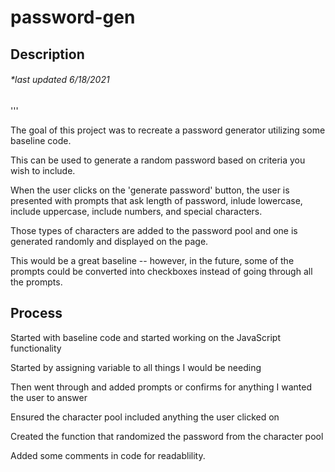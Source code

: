 # password-gen

## Description

###### *last updated 6/18/2021
'''

The goal of this project was to recreate a password generator utilizing some baseline code.

This can be used to generate a random password based on criteria you wish to include. 

When the user clicks on the 'generate password' button, the user is presented with prompts that ask length of password, inlude lowercase, include uppercase, include numbers, and special characters.

Those types of characters are added to the password pool and one is generated randomly and displayed on the page. 

This would be a great baseline -- however, in the future, some of the prompts could be converted into checkboxes instead of going through all the prompts.

## Process

Started with baseline code and started working on the JavaScript functionality

Started by assigning variable to all things I would be needing

Then went through and added prompts or confirms for anything I wanted the user to answer

Ensured the character pool included anything the user clicked on

Created the function that randomized the password from the character pool

Added some comments in code for readablility.

